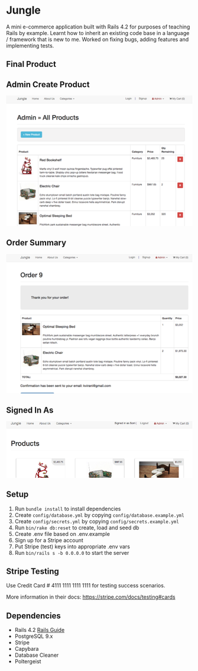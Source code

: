 # Jungle

A mini e-commerce application built with Rails 4.2 for purposes of teaching Rails by example. Learnt how to inherit an existing code base in a language / framework that is new to me. Worked on fixing bugs, adding features and implementing tests.

## Final Product

## Admin Create Product
!["Admin Create Product"](https://github.com/JyotiKhabra/jungle-rails/blob/master/app/assets/images/ReadmeImages/admincreateproduct.png?raw=true)

## Order Summary
!["Order Summary"](https://github.com/JyotiKhabra/jungle-rails/blob/master/app/assets/images/ReadmeImages/ordersummary.png?raw=true)

## Signed In As
!["Signed In As"](https://github.com/JyotiKhabra/jungle-rails/blob/master/app/assets/images/ReadmeImages/signedinas.png?raw=true)


## Setup

1. Run `bundle install` to install dependencies
2. Create `config/database.yml` by copying `config/database.example.yml`
3. Create `config/secrets.yml` by copying `config/secrets.example.yml`
4. Run `bin/rake db:reset` to create, load and seed db
5. Create .env file based on .env.example
6. Sign up for a Stripe account
7. Put Stripe (test) keys into appropriate .env vars
8. Run `bin/rails s -b 0.0.0.0` to start the server

## Stripe Testing

Use Credit Card # 4111 1111 1111 1111 for testing success scenarios.

More information in their docs: <https://stripe.com/docs/testing#cards>

## Dependencies

* Rails 4.2 [Rails Guide](http://guides.rubyonrails.org/v4.2/)
* PostgreSQL 9.x
* Stripe
* Capybara
* Database Cleaner
* Poltergeist
